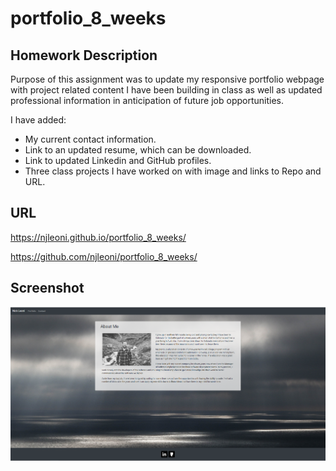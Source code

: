 # portfolio_8_weeks

## Homework Description

Purpose of this assignment was to update my responsive portfolio webpage with project related content I have been building in class as well as updated professional information in anticipation of future job opportunities.

I have added:

- My current contact information.
- Link to an updated resume, which can be downloaded.
- Link to updated Linkedin and GitHub profiles.
- Three class projects I have worked on with image and links to Repo and URL.

## URL

https://njleoni.github.io/portfolio_8_weeks/

https://github.com/njleoni/portfolio_8_weeks/

## Screenshot

![Screenshot](/assets/img/portfolioUpdate.PNG)
